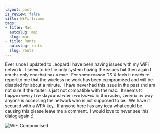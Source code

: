 ```yaml
--- 
layout: post
is_review: false
title: WiFi Issues
tags: 
- title: Mac
  autoslug: mac
  slug: mac
- title: Rants
  autoslug: rants
  slug: rants
---
```


Ever since I updated to Leopard I have been having issues with my WiFi network.  I seem to be the only system having the issues but then again I am the only one that has a mac.  For some reason OS X feels it needs to report to me that the wireless network has been compromised and will be disabled for about a minute.  I have never had this issue in the past and am not sure if the router is just not compatible with the mac.  It seems to happen every few days and when we looked in the router, there is no way anyone is accessing the network who is not supposed to be.  We have it secured with a WPA key.  If anyone here has any idea what could be causing this please leave me a comment.  I would love to never see this dialog again ;)
  
![WiFi Compromised](http://www.josephcrawford.com/wp-content/uploads/2007/11/wifi.png)  
